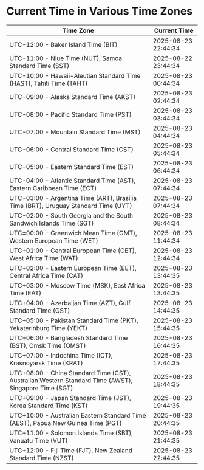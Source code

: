 # Current Time in Various Time Zones

| Time Zone | Current Time |
|-----------|--------------|
| UTC-12:00 - Baker Island Time (BIT) | 2025-08-23 22:44:34 |
| UTC-11:00 - Niue Time (NUT), Samoa Standard Time (SST) | 2025-08-22 23:44:34 |
| UTC-10:00 - Hawaii-Aleutian Standard Time (HAST), Tahiti Time (TAHT) | 2025-08-23 00:44:34 |
| UTC-09:00 - Alaska Standard Time (AKST) | 2025-08-23 02:44:34 |
| UTC-08:00 - Pacific Standard Time (PST) | 2025-08-23 03:44:34 |
| UTC-07:00 - Mountain Standard Time (MST) | 2025-08-23 04:44:34 |
| UTC-06:00 - Central Standard Time (CST) | 2025-08-23 05:44:34 |
| UTC-05:00 - Eastern Standard Time (EST) | 2025-08-23 06:44:34 |
| UTC-04:00 - Atlantic Standard Time (AST), Eastern Caribbean Time (ECT) | 2025-08-23 07:44:34 |
| UTC-03:00 - Argentina Time (ART), Brasília Time (BRT), Uruguay Standard Time (UYT) | 2025-08-23 07:44:34 |
| UTC-02:00 - South Georgia and the South Sandwich Islands Time (SGT) | 2025-08-23 08:44:34 |
| UTC±00:00 - Greenwich Mean Time (GMT), Western European Time (WET) | 2025-08-23 11:44:34 |
| UTC+01:00 - Central European Time (CET), West Africa Time (WAT) | 2025-08-23 12:44:34 |
| UTC+02:00 - Eastern European Time (EET), Central Africa Time (CAT) | 2025-08-23 13:44:35 |
| UTC+03:00 - Moscow Time (MSK), East Africa Time (EAT) | 2025-08-23 13:44:35 |
| UTC+04:00 - Azerbaijan Time (AZT), Gulf Standard Time (GST) | 2025-08-23 14:44:35 |
| UTC+05:00 - Pakistan Standard Time (PKT), Yekaterinburg Time (YEKT) | 2025-08-23 15:44:35 |
| UTC+06:00 - Bangladesh Standard Time (BST), Omsk Time (OMST) | 2025-08-23 16:44:35 |
| UTC+07:00 - Indochina Time (ICT), Krasnoyarsk Time (KRAT) | 2025-08-23 17:44:35 |
| UTC+08:00 - China Standard Time (CST), Australian Western Standard Time (AWST), Singapore Time (SGT) | 2025-08-23 18:44:35 |
| UTC+09:00 - Japan Standard Time (JST), Korea Standard Time (KST) | 2025-08-23 19:44:35 |
| UTC+10:00 - Australian Eastern Standard Time (AEST), Papua New Guinea Time (PGT) | 2025-08-23 20:44:35 |
| UTC+11:00 - Solomon Islands Time (SBT), Vanuatu Time (VUT) | 2025-08-23 21:44:35 |
| UTC+12:00 - Fiji Time (FJT), New Zealand Standard Time (NZST) | 2025-08-23 22:44:35 |
